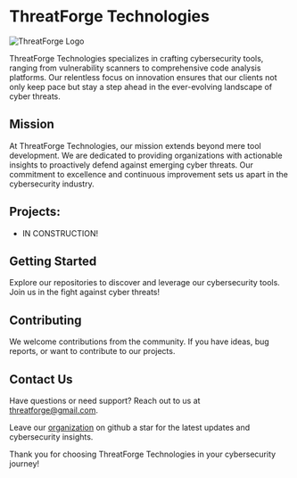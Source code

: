 # ThreatForge Technologies

![ThreatForge Logo](link-to-your-logo.png)

ThreatForge Technologies specializes in crafting  cybersecurity tools, ranging from vulnerability scanners to comprehensive code analysis platforms. Our relentless focus on innovation ensures that our clients not only keep pace but stay a step ahead in the ever-evolving landscape of cyber threats.

## Mission

At ThreatForge Technologies, our mission extends beyond mere tool development. We are dedicated to providing organizations with actionable insights to proactively defend against emerging cyber threats. Our commitment to excellence and continuous improvement sets us apart in the cybersecurity industry.

## Projects:

- IN CONSTRUCTION!


## Getting Started

Explore our repositories to discover and leverage our cybersecurity tools. Join us in the fight against cyber threats!

## Contributing

We welcome contributions from the community. If you have ideas, bug reports, or want to contribute to our projects.

## Contact Us

Have questions or need support? Reach out to us at [threatforge@gmail.com](mailto:threatforge@gmail.com).

Leave our [organization](github.com/ThreatForge) on github a star for the latest updates and cybersecurity insights.

Thank you for choosing ThreatForge Technologies in your cybersecurity journey!

